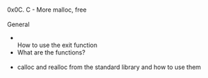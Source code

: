 <br>0x0C. C - More malloc, free </br>
<br>General </br>
<ul>
<li><br>How to use the exit function </br></li>
<li>What are the functions?</li></br><li> calloc and realloc from the standard library and how to use them</li>
</ul>